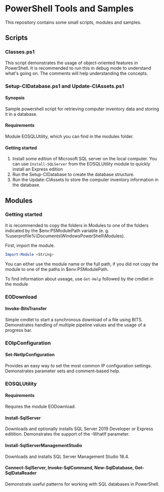 # PowerShell Tools and Samples

This repository contains some small scripts, modules and samples.

## Scripts

### Classes.ps1

This script demonstrates the usage of object-oriented features in PowerShell. It is recommended to run this in debug mode to understand what's going on. The comments will help understanding the concepts.

### Setup-CIDatabase.ps1 and Update-CIAssets.ps1

#### Synopsis

Sample powershell script for retrieving computer inventory data and storing it in a database.

#### Requirements

Module EOSQLUtility, which you can find in the modules folder.

#### Getting started

1. Install some edition of Microsoft SQL server on the local computer. You can use ````Install-SQLServer```` from the EOSQLUtility module to quickly install an Express edition
2. Run the Setup-CIDatabase to create the database structure.
3. Run the Update-CIAssets to store the computer inventory information in the database.

## Modules

### Getting started

It is recommended to copy the folders in Modules to one of the folders indicated by the $env:PSModulePath variable (e. g. %userprofile%\Documents\WindowsPowerShell\Modules).

First, import the module.

````powershell
Import-Module <String>
````

You can either use the module name or the full path, if you did not copy the module to one of the paths in $env:PSModulePath.

To find information about useage, use ```Get-Help``` followed by the cmdlet in the module

### EODownload

#### Invoke-BitsTransfer

Simple cmdlet to start a synchronous download of a file using BITS. Demonstrates handling of multiple pipeline values and the usage of a progress bar.

### EOIpConfiguration

#### Set-NetIpConfiguration

Provides an easy way to set the most common IP configuration settings. Demonstrates parameter sets and comment-based help.

### EOSQLUtility

#### Requirements

Requires the module EODownload.

#### Install-SqlServer

Downloads and optionally installs SQL Server 2019 Developer or Express editition. Demonstrates the support of the -WhatIf parameter.

#### Install-SqlServerManagementStudio

Downloads and installs SQL Server Management Studio 18.4.

#### Connect-SqlServer, Invoke-SqlCommand, New-SqlDatabase, Get-SqlDataReader

Demonstrate useful patterns for working with SQL databases in PowerShell.
